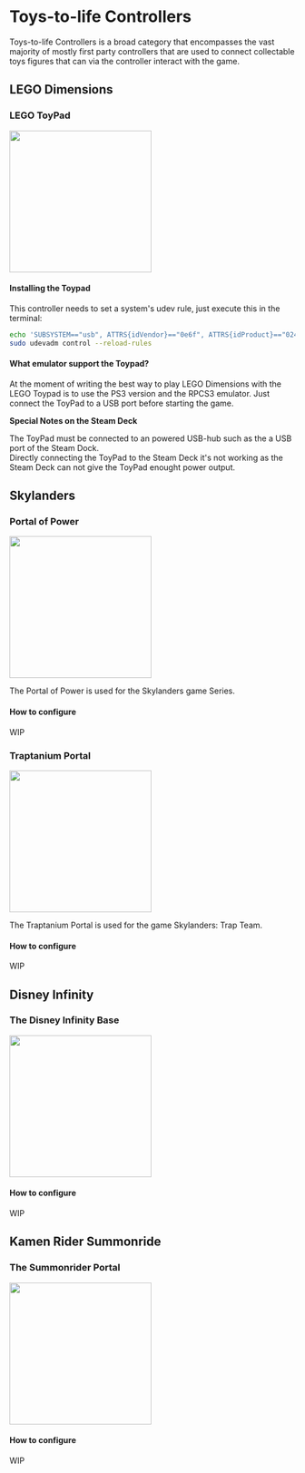 # Toys-to-life Controllers

Toys-to-life Controllers is a broad category that encompasses the vast majority of mostly first party controllers that are used to connect collectable toys figures that can via the controller interact with the game.

## LEGO Dimensions

### LEGO ToyPad

<img src="../../wiki_images/controllers/lego-toypad.png" width="250">

#### Installing the Toypad

This controller needs to set a system's udev rule, just execute this in the terminal:
```bash
echo 'SUBSYSTEM=="usb", ATTRS{idVendor}=="0e6f", ATTRS{idProduct}=="0241", MODE="0666"' | sudo tee -a /etc/udev/rules.d/71-toypad.rules > /dev/null
sudo udevadm control --reload-rules
```

#### What emulator support the Toypad?
At the moment of writing the best way to play LEGO Dimensions with the LEGO Toypad is to use the PS3 version and the RPCS3 emulator.
Just connect the ToyPad to a USB port before starting the game.

**Special Notes on the Steam Deck**

The ToyPad must be connected to an powered USB-hub such as the a USB port of the Steam Dock. <br>
Directly connecting the ToyPad to the Steam Deck it's not working as the Steam Deck can not give the ToyPad enought power output.

## Skylanders

### Portal of Power

<img src="../../wiki_images/controllers/portal-of-power.png" width="250">

The Portal of Power is used for the Skylanders game Series.

#### How to configure
WIP


### Traptanium Portal

<img src="../../wiki_images/controllers/traptanium-portal.png" width="250">

The Traptanium Portal is used for the game Skylanders: Trap Team.

#### How to configure
WIP

## Disney Infinity

### The Disney Infinity Base

<img src="../../wiki_images/controllers/disney-infinity-base.png" width="250">

#### How to configure
WIP

## Kamen Rider Summonride

### The Summonrider Portal

<img src="../../wiki_images/controllers/kamen-rider summonride-portal.png" width="250">

#### How to configure
WIP
